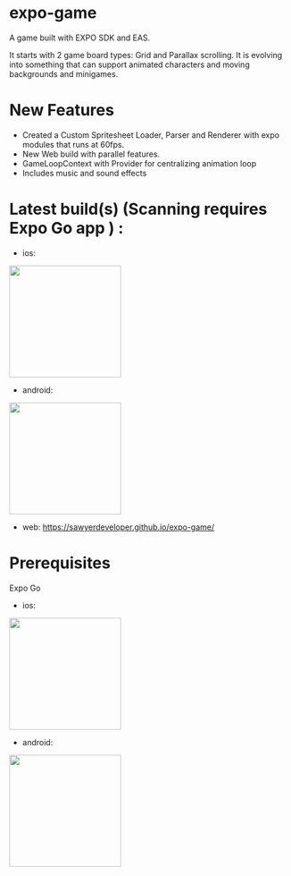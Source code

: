 # expo-game

A game built with EXPO SDK and EAS.

It starts with 2 game board types: Grid and Parallax scrolling. It is evolving into something that can support animated characters and moving backgrounds and minigames.

# New Features

- Created a Custom Spritesheet Loader, Parser and Renderer with expo modules that runs at 60fps.
- New Web build with parallel features.
- GameLoopContext with Provider for centralizing animation loop
- Includes music and sound effects


# Latest build(s) (Scanning requires Expo Go app ) :

- ios:

<img src="https://qr.expo.dev/eas-update?updateId=574a4acd-6cb4-41c1-9a46-88d6a3b0b36d&appScheme=exp&host=u.expo.dev" width="200" height="200" />

- android:

<img src="https://qr.expo.dev/eas-update?updateId=ba03b74f-47c2-4f5c-b2d2-13c1a073304d&appScheme=exp&host=u.expo.dev" width="200" height="200" />

- web:
  https://sawyerdeveloper.github.io/expo-game/

# Prerequisites
  Expo Go
  
  - ios:

<img src="https://github.com/sawyerDeveloper/expo-game/assets/1273821/492b0a4b-5a12-4cfc-b9e9-7f405d38e9fd" width="200" height="200" />

  - android:

<img src="https://github.com/sawyerDeveloper/expo-game/assets/1273821/cd00d259-cd8a-42ed-a4ff-7869c237d1c6" width="200" height="200" />

